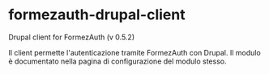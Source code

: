 formezauth-drupal-client
========================

Drupal client for FormezAuth (v 0.5.2)

Il client permette l'autenticazione tramite FormezAuth con Drupal. 
Il modulo è documentato nella pagina di configurazione del modulo stesso.
